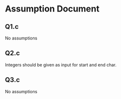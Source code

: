 # Assumption Document

## Q1.c

No assumptions

## Q2.c

Integers should be given as input for start and end char.

## Q3.c

No assumptions

